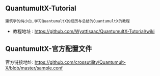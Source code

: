 ## QuantumultX-Tutorial

    建筑学的纯小白,学习QuantumultX的经历与总结的QuantumultX的教程

- 教程地址 : https://github.com/WyattIsaac/QuantumultX-Tutorial/wiki

## QuantumultX-官方配置文件
官方链接地址: https://github.com/crossutility/Quantumult-X/blob/master/sample.conf
